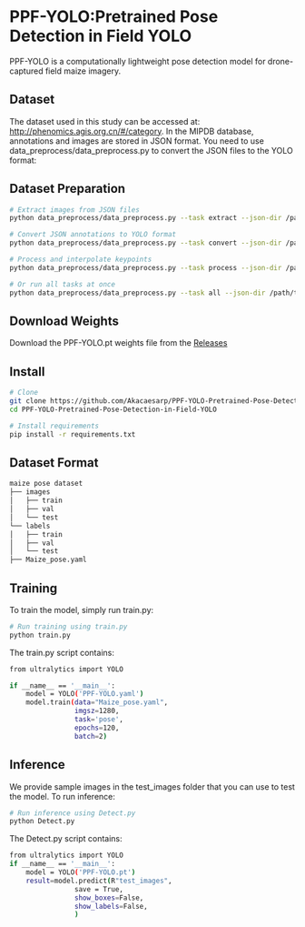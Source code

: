 # PPF-YOLO:Pretrained Pose Detection in Field YOLO

PPF-YOLO is a computationally lightweight pose detection model for drone-captured field maize imagery. 

## Dataset
The dataset used in this study can be accessed at: http://phenomics.agis.org.cn/#/category.
In the MIPDB database, annotations and images are stored in JSON format. You need to use data_preprocess/data_preprocess.py to convert the JSON files to the YOLO format:
## Dataset Preparation

```bash
# Extract images from JSON files
python data_preprocess/data_preprocess.py --task extract --json-dir /path/to/json/files --save-dir /path/to/images

# Convert JSON annotations to YOLO format
python data_preprocess/data_preprocess.py --task convert --json-dir /path/to/json/files --save-dir /path/to/labels

# Process and interpolate keypoints
python data_preprocess/data_preprocess.py --task process --json-dir /path/to/json/files --save-dir /path/to/processed

# Or run all tasks at once
python data_preprocess/data_preprocess.py --task all --json-dir /path/to/json/files --save-dir /path/to/output --extract-dir /path/to/images --convert-dir /path/to/labels --process-dir /path/to/processed
```

## Download Weights
Download the PPF-YOLO.pt weights file from the [Releases](https://github.com/Akacaesarp/PPF-YOLO-Pretrained-Pose-Detection-in-Field-YOLO/releases)

## Install

```bash
# Clone
git clone https://github.com/Akacaesarp/PPF-YOLO-Pretrained-Pose-Detection-in-Field-YOLO.git
cd PPF-YOLO-Pretrained-Pose-Detection-in-Field-YOLO

# Install requirements
pip install -r requirements.txt

```
## Dataset Format
```bash
maize pose dataset
├── images
│   ├── train
│   ├── val
│   └── test
└── labels
│   ├── train
│   ├── val
│   └── test
├── Maize_pose.yaml
```

## Training
To train the model, simply run train.py:
```bash
# Run training using train.py
python train.py
```
The train.py script contains:
```bash
from ultralytics import YOLO

if __name__ == '__main__':
    model = YOLO('PPF-YOLO.yaml')
    model.train(data="Maize_pose.yaml",
                imgsz=1280,
                task='pose',
                epochs=120,
                batch=2)
```
## Inference
We provide sample images in the test_images folder that you can use to test the model. To run inference:
```bash
# Run inference using Detect.py
python Detect.py
```
The Detect.py script contains:
```bash
from ultralytics import YOLO
if __name__ == '__main__':
    model = YOLO('PPF-YOLO.pt')
    result=model.predict(R"test_images", 
                save = True,
                show_boxes=False,
                show_labels=False,
                )
```
